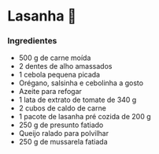 # Lasanha :chicken:

### Ingredientes

- 500 g de carne moída
- 2 dentes de alho amassados
- 1 cebola pequena picada
- Orégano, salsinha e cebolinha a gosto
- Azeite para refogar
- 1 lata de extrato de tomate de 340 g
- 2 cubos de caldo de carne
- 1 pacote de lasanha pré cozida de 200 g
- 250 g de presunto fatiado
- Queijo ralado para polvilhar
- 250 g de mussarela fatiada